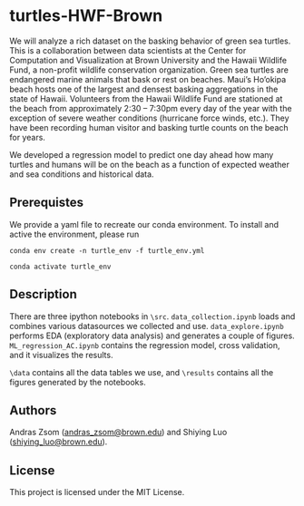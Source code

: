 # turtles-HWF-Brown

We will analyze a rich dataset on the basking behavior of green sea turtles. This is a collaboration between data scientists at the Center for Computation and Visualization at Brown University and the Hawaii Wildlife Fund, a non-profit wildlife conservation organization. Green sea turtles are endangered marine animals that bask or rest on beaches. Maui’s Ho’okipa beach hosts one of the largest and densest basking aggregations in the state of Hawaii. Volunteers from the Hawaii Wildlife Fund are stationed at the beach from approximately 2:30 – 7:30pm every day of the year with the exception of severe weather conditions (hurricane force winds, etc.). They have been recording human visitor and basking turtle counts on the beach for years. 

We developed a regression model to predict one day ahead how many turtles and humans will be on the beach as a function of expected weather and sea conditions and historical data.

## Prerequistes

We provide a yaml file to recreate our conda environment. To install and active the environment, please run

`conda env create -n turtle_env -f turtle_env.yml`

`conda activate turtle_env`

## Description

There are three ipython notebooks in `\src`. `data_collection.ipynb` loads and combines various datasources we collected and use. `data_explore.ipynb` performs EDA (exploratory data analysis) and generates a couple of figures. `ML_regression_AC.ipynb` contains the regression model, cross validation, and it visualizes the results.

`\data` contains all the data tables we use, and `\results` contains all the figures generated by the notebooks.

## Authors

Andras Zsom (andras_zsom@brown.edu) and Shiying Luo (shiying_luo@brown.edu).

## License

This project is licensed under the MIT License.
